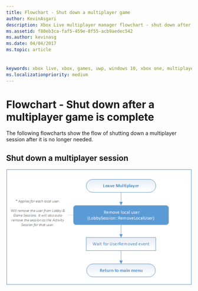 ```yaml
---
title: Flowchart - Shut down a multiplayer game
author: KevinAsgari
description: Xbox Live multiplayer manager flowchart - shut down after a multiplayer game is complete.
ms.assetid: f80eb3ca-faf5-459e-8f55-acb9aedec542
ms.author: kevinasg
ms.date: 04/04/2017
ms.topic: article


keywords: xbox live, xbox, games, uwp, windows 10, xbox one, multiplayer manager, flowchart
ms.localizationpriority: medium
---
```


# Flowchart - Shut down after a multiplayer game is complete

The following flowcharts show the flow of shutting down a multiplayer session after it is no longer needed.

## Shut down a multiplayer session

![SmartMatch matchmaking](../../../images/multiplayer/mpm-shut-down.png)
